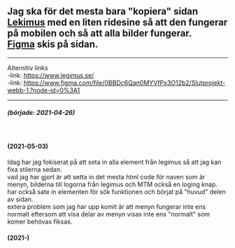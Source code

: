 Jag ska för det mesta bara "kopiera" sidan [Lekimus](https://www.legimus.se/)  med en liten ridesine så att den fungerar på mobilen och så att alla bilder fungerar.  
[Figma](https://www.figma.com/file/0BBDc6Qan0MYVfPx3O12b2/Slutprojekt-webb-1.?node-id=0%3A1) skis på sidan.
-
---
Alternitiv links  
-link: https://www.legimus.se/  
-link: https://www.figma.com/file/0BBDc6Qan0MYVfPx3O12b2/Slutprojekt-webb-1.?node-id=0%3A1

---
##### (började: 2021-04-26) 
<br />

#### (2021-05-03)
Idag har jag fokiserat på att seta in alla element från legimus så att jag kan fixa stilerna sedan.  
vad jag har gjort är att setta in det mesta html code för naven som är menyn, bilderna till logorna från legimus och MTM också en loging knap. har också sate in elementen för sök funktionen och börjat på "huvud" delen av sidan.  
extera problem som jag har upp komit är att menyn fungerar inte ens normalt eftersom att visa delar av menyn visas inte ens "normalt" som komer behövas fiksas.

#### (2021-)